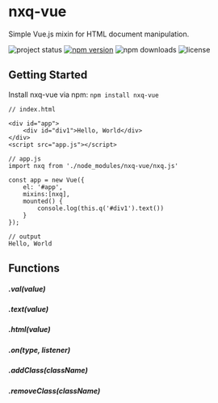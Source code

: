 # nxq-vue

Simple Vue.js mixin for HTML document manipulation.

![project status](https://img.shields.io/badge/status-alpha-red.svg)
[![npm version](https://img.shields.io/npm/v/nxq-vue.svg)](https://www.npmjs.com/package/nxq-vue)
![npm downloads](https://img.shields.io/npm/dt/nxq-vue.svg)
![license](https://img.shields.io/github/license/norabx/nxq-vue.svg)


## Getting Started

Install nxq-vue via npm: `npm install nxq-vue`

```
// index.html

<div id="app">
    <div id="div1">Hello, World</div>
</div>
<script src="app.js"></script>

// app.js
import nxq from './node_modules/nxq-vue/nxq.js'

const app = new Vue({
    el: '#app',
    mixins:[nxq],
    mounted() {
        console.log(this.q('#div1').text())
    }
});

// output
Hello, World
```

## Functions

##### .val(value)
##### .text(value)
##### .html(value)
##### .on(type, listener)
##### .addClass(className)
##### .removeClass(className)
